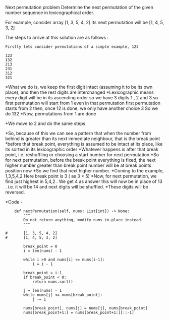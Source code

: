 Next permutation problem 
Determine the next permutation of the given number sequence in lexicographical order.

For example, consider array [1, 3, 5, 4, 2] 
Its next permutation will be [1, 4, 5, 3, 2]

The steps to arrive at this solution are as follows :

```
Firstly lets consider permutations of a simple example, 123

123
132
213
231
312
321
```

*What we do is, we keep the first digit intact (assuming it to be its own place), and then the rest digits are interchanged
*Lexicographic means every digit will be in its ascending order
so we have 3 digits 1 , 2 and 3
so first permutation will start from 1
even in that permutation first permutation starts from 2
then, once 12 is done, we only have another choice 3
So we do 132
*Now, permutations from 1 are done

*We move to 2 and do the same steps

*So, because of this we can see a pattern that when the number from behind is greater than its next immediate neighbour, that is the break point
*before that break point, everything is assumed to be intact at its place, like its sorted in its lexicographic order
*Whatever happens is after that break point, i.e. reshuffling or choosing a start number for next permutation
*So for next permutation, before the break point everything is fixed, the next higher number greater than break point number will be at break points position now
*So we find that next higher number.
*Coming to the example, 1,3,5,4,2
Here break point is 3 ( as 3 < 5)
*Now, for next permutation, we find just highest in 5,4,2 . We get  4 as answer
this will now be in place of 13 . i.e. it will be 14 and next digits will be shuffled.
*These digits will be reversed. 

*Code - 

```
    def nextPermutation(self, nums: List[int]) -> None:
        """
        Do not return anything, modify nums in-place instead.
        """
        
#       [1, 3, 5, 4, 2]
#       [1, 4, 5, 3, 2]
        
        break_point = 0
        i = len(nums) - 1
        
        while i >0 and nums[i] <= nums[i-1]:
            i = i - 1
            
        break_point = i-1
        if break_point < 0:
            return nums.sort()
        
        j = len(nums) - 1
        while nums[j] <= nums[break_point]:
            j -= 1
            
        nums[break_point], nums[j] = nums[j], nums[break_point]
        nums[break_point+1:] = nums[break_point+1:][::-1]

```



